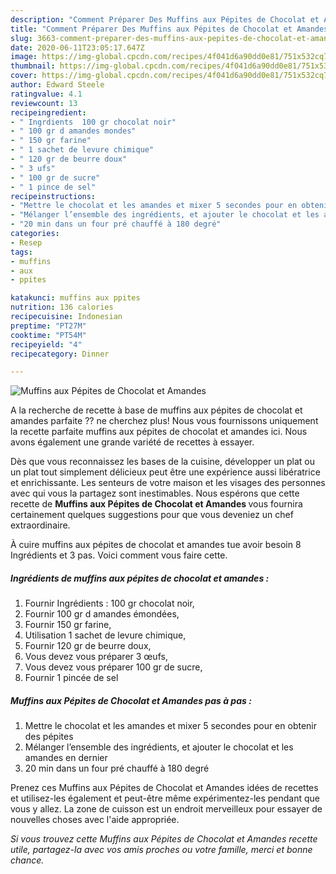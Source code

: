 ```yaml
---
description: "Comment Préparer Des Muffins aux Pépites de Chocolat et Amandes"
title: "Comment Préparer Des Muffins aux Pépites de Chocolat et Amandes"
slug: 3663-comment-preparer-des-muffins-aux-pepites-de-chocolat-et-amandes
date: 2020-06-11T23:05:17.647Z
image: https://img-global.cpcdn.com/recipes/4f041d6a90dd0e81/751x532cq70/muffins-aux-pepites-de-chocolat-et-amandes-photo-principale-de-la-recette.jpg
thumbnail: https://img-global.cpcdn.com/recipes/4f041d6a90dd0e81/751x532cq70/muffins-aux-pepites-de-chocolat-et-amandes-photo-principale-de-la-recette.jpg
cover: https://img-global.cpcdn.com/recipes/4f041d6a90dd0e81/751x532cq70/muffins-aux-pepites-de-chocolat-et-amandes-photo-principale-de-la-recette.jpg
author: Edward Steele
ratingvalue: 4.1
reviewcount: 13
recipeingredient:
- " Ingrdients  100 gr chocolat noir"
- " 100 gr d amandes mondes"
- " 150 gr farine"
- " 1 sachet de levure chimique"
- " 120 gr de beurre doux"
- " 3 ufs"
- " 100 gr de sucre"
- " 1 pince de sel"
recipeinstructions:
- "Mettre le chocolat et les amandes et mixer 5 secondes pour en obtenir des pépites"
- "Mélanger l’ensemble des ingrédients, et ajouter le chocolat et les amandes en dernier"
- "20 min dans un four pré chauffé à 180 degré"
categories:
- Resep
tags:
- muffins
- aux
- ppites

katakunci: muffins aux ppites 
nutrition: 136 calories
recipecuisine: Indonesian
preptime: "PT27M"
cooktime: "PT54M"
recipeyield: "4"
recipecategory: Dinner

---
```



![Muffins aux Pépites de Chocolat et Amandes](https://img-global.cpcdn.com/recipes/4f041d6a90dd0e81/751x532cq70/muffins-aux-pepites-de-chocolat-et-amandes-photo-principale-de-la-recette.jpg)

A la recherche de recette à base de muffins aux pépites de chocolat et amandes parfaite ?? ne cherchez plus! Nous vous fournissons uniquement la recette parfaite muffins aux pépites de chocolat et amandes ici. Nous avons également une grande variété de recettes à essayer.

Dès que vous reconnaissez les bases de la cuisine, développer un plat ou un plat tout simplement délicieux peut être une expérience aussi libératrice et enrichissante. Les senteurs de votre maison et les visages des personnes avec qui vous la partagez sont inestimables. Nous espérons que cette recette de <strong> Muffins aux Pépites de Chocolat et Amandes </strong> vous fournira certainement quelques suggestions pour que vous deveniez un chef extraordinaire.

<!--inarticleads1-->

À cuire muffins aux pépites de chocolat et amandes tue avoir besoin 8 Ingrédients et 3 pas. Voici comment vous faire cette.

##### Ingrédients de muffins aux pépites de chocolat et amandes :

1. Fournir  Ingrédients : 100 gr chocolat noir,
1. Fournir  100 gr d amandes émondées,
1. Fournir  150 gr farine,
1. Utilisation  1 sachet de levure chimique,
1. Fournir  120 gr de beurre doux,
1. Vous devez vous préparer  3 œufs,
1. Vous devez vous préparer  100 gr de sucre,
1. Fournir  1 pincée de sel




<!--inarticleads2-->

##### Muffins aux Pépites de Chocolat et Amandes pas à pas :

1. Mettre le chocolat et les amandes et mixer 5 secondes pour en obtenir des pépites
1. Mélanger l’ensemble des ingrédients, et ajouter le chocolat et les amandes en dernier
1. 20 min dans un four pré chauffé à 180 degré




<!--inarticleads1-->

<p>
Prenez ces Muffins aux Pépites de Chocolat et Amandes idées de recettes et utilisez-les également et peut-être même expérimentez-les pendant que vous y allez. La zone de cuisson est un endroit merveilleux pour essayer de nouvelles choses avec l'aide appropriée.
</p>

<p>
<i>Si vous trouvez cette Muffins aux Pépites de Chocolat et Amandes recette utile, partagez-la avec vos amis proches ou votre famille, merci et bonne chance.</i>
</p>
